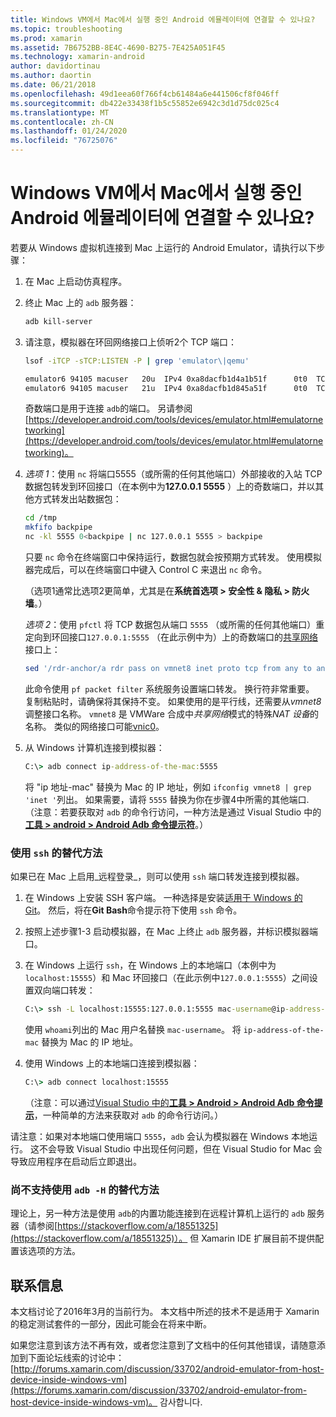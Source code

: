 ```yaml
---
title: Windows VM에서 Mac에서 실행 중인 Android 에뮬레이터에 연결할 수 있나요?
ms.topic: troubleshooting
ms.prod: xamarin
ms.assetid: 7B6752BB-8E4C-4690-B275-7E425A051F45
ms.technology: xamarin-android
author: davidortinau
ms.author: daortin
ms.date: 06/21/2018
ms.openlocfilehash: 49d1eea60f766f4cb61484a6e441506cf8f046ff
ms.sourcegitcommit: db422e33438f1b5c55852e6942c3d1d75dc025c4
ms.translationtype: MT
ms.contentlocale: zh-CN
ms.lasthandoff: 01/24/2020
ms.locfileid: "76725076"
---
```

# <a name="is-it-possible-to-connect-to-android-emulators-running-on-a-mac-from-a-windows-vm"></a>Windows VM에서 Mac에서 실행 중인 Android 에뮬레이터에 연결할 수 있나요?

若要从 Windows 虚拟机连接到 Mac 上运行的 Android Emulator，请执行以下步骤：

1. 在 Mac 上启动仿真程序。

2. 终止 Mac 上的 `adb` 服务器：

    ```bash
    adb kill-server
    ```

3. 请注意，模拟器在环回网络接口上侦听2个 TCP 端口：

    ```bash
    lsof -iTCP -sTCP:LISTEN -P | grep 'emulator\|qemu'

    emulator6 94105 macuser   20u  IPv4 0xa8dacfb1d4a1b51f      0t0  TCP localhost:5555 (LISTEN)
    emulator6 94105 macuser   21u  IPv4 0xa8dacfb1d845a51f      0t0  TCP localhost:5554 (LISTEN)
    ```

    奇数端口是用于连接 `adb`的端口。 另请参阅[https://developer.android.com/tools/devices/emulator.html#emulatornetworking](https://developer.android.com/tools/devices/emulator.html#emulatornetworking)。

4. _选项 1_：使用 `nc` 将端口5555（或所需的任何其他端口）外部接收的入站 TCP 数据包转发到环回接口（在本例中为**127.0.0.1 5555** ）上的奇数端口，并以其他方式转发出站数据包：

    ```bash
    cd /tmp
    mkfifo backpipe
    nc -kl 5555 0<backpipe | nc 127.0.0.1 5555 > backpipe
    ```

    只要 `nc` 命令在终端窗口中保持运行，数据包就会按预期方式转发。 使用模拟器完成后，可以在终端窗口中键入 Control C 来退出 `nc` 命令。

    （选项1通常比选项2更简单，尤其是在**系统首选项 > 安全性 & 隐私 > 防火墙**。）

    _选项 2_：使用 `pfctl` 将 TCP 数据包从端口 `5555` （或所需的任何其他端口）重定向到环回接口`127.0.0.1:5555` （在此示例中为）上的奇数端口的[共享网络](https://kb.parallels.com/en/4948)接口上：

    ```bash
    sed '/rdr-anchor/a rdr pass on vmnet8 inet proto tcp from any to any port 5555 -> 127.0.0.1 port 5555' /etc/pf.conf | sudo pfctl -ef -
    ```

    此命令使用 `pf packet filter` 系统服务设置端口转发。 换行符非常重要。 复制粘贴时，请确保将其保持不变。 如果使用的是平行线，还需要从*vmnet8*调整接口名称。 `vmnet8` 是 VMWare 合成中*共享网络*模式的特殊*NAT 设备*的名称。 类似的网络接口可能[vnic0](https://download.parallels.com/doc/psbm/en/Parallels_Server_Bare_Metal_Users_Guide/29258.htm)。

5. 从 Windows 计算机连接到模拟器：

    ```cmd
    C:\> adb connect ip-address-of-the-mac:5555
    ```

    将 "ip 地址-mac" 替换为 Mac 的 IP 地址，例如 `ifconfig vmnet8 | grep 'inet '`列出。 如果需要，请将 `5555` 替换为你在步骤4中所需的其他端口\. （注意：若要获取对 `adb` 的命令行访问，一种方法是通过 Visual Studio 中的[**工具 > android > Android Adb 命令提示符**](~/cross-platform/troubleshooting/questions/version-logs.md#adb-logcat)。）

### <a name="alternate-technique-using-ssh"></a>使用 `ssh` 的替代方法

如果已在 Mac 上启用_远程登录_，则可以使用 `ssh` 端口转发连接到模拟器。

1. 在 Windows 上安装 SSH 客户端。 一种选择是安装[适用于 Windows 的 Git](https://git-for-windows.github.io/)。 然后，将在**Git Bash**命令提示符下使用 `ssh` 命令。

2. 按照上述步骤1-3 启动模拟器，在 Mac 上终止 `adb` 服务器，并标识模拟器端口。

3. 在 Windows 上运行 `ssh`，在 Windows 上的本地端口（本例中为`localhost:15555`）和 Mac 环回接口（在此示例中`127.0.0.1:5555`）之间设置双向端口转发：

    ```cmd
    C:\> ssh -L localhost:15555:127.0.0.1:5555 mac-username@ip-address-of-the-mac
    ```

    使用 `whoami`列出的 Mac 用户名替换 `mac-username`。 将 `ip-address-of-the-mac` 替换为 Mac 的 IP 地址。

4. 使用 Windows 上的本地端口连接到模拟器：

    ```cmd
    C:\> adb connect localhost:15555
    ```

    （注意：可以通过[Visual Studio 中的**工具 > Android > Android Adb 命令提示**](~/cross-platform/troubleshooting/questions/version-logs.md#adb-logcat)，一种简单的方法来获取对 `adb` 的命令行访问。）

请注意：如果对本地端口使用端口 `5555`，`adb` 会认为模拟器在 Windows 本地运行。 这不会导致 Visual Studio 中出现任何问题，但在 Visual Studio for Mac 会导致应用程序在启动后立即退出。

### <a name="alternate-technique-using-adb--h-is-not-yet-supported"></a>尚不支持使用 `adb -H` 的替代方法

理论上，另一种方法是使用 `adb`的内置功能连接到在远程计算机上运行的 `adb` 服务器（请参阅[https://stackoverflow.com/a/18551325](https://stackoverflow.com/a/18551325)）。
但 Xamarin IDE 扩展目前不提供配置该选项的方法。

## <a name="contact-information"></a>联系信息

本文档讨论了2016年3月的当前行为。 本文档中所述的技术不是适用于 Xamarin 的稳定测试套件的一部分，因此可能会在将来中断。

如果您注意到该方法不再有效，或者您注意到了文档中的任何其他错误，请随意添加到下面论坛线索的讨论中： [http://forums.xamarin.com/discussion/33702/android-emulator-from-host-device-inside-windows-vm](https://forums.xamarin.com/discussion/33702/android-emulator-from-host-device-inside-windows-vm)。
감사합니다.
